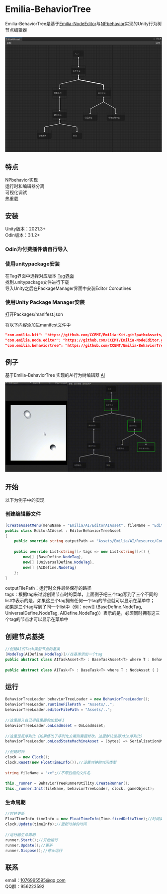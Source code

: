 # Emilia-BehaviorTree

Emilia-BehaviorTree是基于[Emilia-NodeEditor](https://github.com/CCEMT/Emilia-NodeEditor)与[NPbehavior](https://github.com/meniku/NPBehave)实现的Unity行为树节点编辑器

![behaviorTree](./doc/behaviorTree-image.png)

## 特点

NPbehavior实现  
运行时和编辑器分离  
可视化调试  
热重载  

## 安装

Unity版本：2021.3+  
Odin版本：3.1.2+  

### Odin为付费插件请自行导入

### 使用unitypackage安装  

在Tag界面中选择对应版本  [Tag界面](https://github.com/CCEMT/Emilia-BehaviorTree/tags)  
找到.unitypackage文件进行下载  
导入Unity之后在PackageManager界面中安装Editor Coroutines  

### 使用Unity Package Manager安装  

打开Packages/manifest.json

将以下内容添加进manifest文件中

~~~json
"com.emilia.kit": "https://github.com/CCEMT/Emilia-Kit.git?path=Assets/Emilia/Kit",
"com.emilia.node.editor": "https://github.com/CCEMT/Emilia-NodeEditor.git?path=Assets/Emilia/Node.Editor",
"com.emilia.behaviortree": "https://github.com/CCEMT/Emilia-BehaviorTree.git?path=Assets/Emilia/BehaviorTree"
~~~

## 例子

基于Emilia-BehaviorTree 实现的AI行为树编辑器 [AI](https://github.com/CCEMT/Emilia-AI)

![ai](./doc/ai.gif)

## 开始

以下为例子中的实现

### 创建编辑器文件

~~~csharp
[CreateAssetMenu(menuName = "Emilia/AI/EditorAIAsset", fileName = "EditorAIAsset")]
public class EditorAIAsset : EditorBehaviorTreeAsset
{
    public override string outputPath => "Assets/Emilia/AI/Resource/Config";

    public override List<string[]> tags => new List<string[]>() {
        new[] {BaseDefine.NodeTag},
        new[] {UniversalDefine.NodeTag},
        new[] {AIDefine.NodeTag}
    };
}
~~~

outputFilePath：运行时文件最终保存的路径  
tags：根据tag来过滤创建节点时的菜单，上面例子吧三个tag写到了三个不同的list中表示的是，如果这三个tag拥有任何一个tag的节点就可以显示在菜单中；  
如果是三个tag写到了同一个list中（例：new[] {BaseDefine.NodeTag, UniversalDefine.NodeTag, AIDefine.NodeTag}）表示的是，必须同时拥有这三个tag的节点才可以显示在菜单中

## 创建节点基类

~~~csharp
//创建AI的Task类型节点的基类
[NodeTag(AIDefine.NodeTag)]//在基类添加一个tag
public abstract class AITaskAsset<T> : BaseTaskAsset<T> where T : BehaviorTree.Node, new() { }

public abstract class AITask<T> : BaseTask<T> where T : NodeAsset { }
~~~

## 运行

~~~csharp
BehaviorTreeLoader behaviorTreeLoader = new BehaviorTreeLoader();
behaviorTreeLoader.runtimeFilePath = "Assets/..";
behaviorTreeLoader.editorFilePath = "Assets/..";

//这里接入自己项目里面的加载API
behaviorTreeLoader.onLoadAsset = OnLoadAsset;

//这里是反序列化（如果修改了序列化方案则需要修改，这里默认使用Odin序列化）
behaviorTreeLoader.onLoadStateMachineAsset = (bytes) => SerializationUtility.DeserializeValue<StateMachineAsset>(bytes, DataFormat.Binary);

//创建时钟
clock = new Clock();
clock.Reset(new FloatTimeInfo());//设置时钟的时间类型

string fileName = "xx";//不带后缀的文件名

this._runner = BehaviorTreeRunnerUtility.CreateRunner();
this._runner.Init(fileName, behaviorTreeLoader, clock, gameObject);
~~~

### 生命周期

~~~csharp
//时钟更新
FloatTimeInfo timeInfo = new FloatTimeInfo(Time.fixedDeltaTime);//时间类型
clock.Update(timeInfo);//更新时钟的时间

//运行器生命周期
runner.Start();//开始运行
runner.Update();//更新
runner.Dispose();//停止运行
~~~

## 联系

email：1076995595@qq.com  
QQ群：956223592
